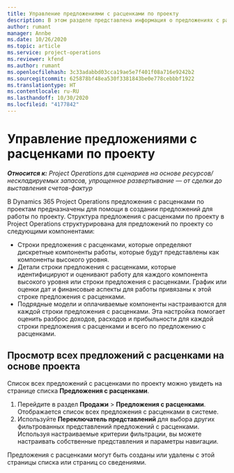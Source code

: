 ```yaml
---
title: Управление предложениями с расценками по проекту
description: В этом разделе представлена информация о предложениях с расценками по проекту.
author: rumant
manager: Annbe
ms.date: 10/26/2020
ms.topic: article
ms.service: project-operations
ms.reviewer: kfend
ms.author: rumant
ms.openlocfilehash: 3c33adabbd03cca19ae5e7f401f08a716e9242b2
ms.sourcegitcommit: 625878bf48ea530f3381843be0e778cebbbf1922
ms.translationtype: HT
ms.contentlocale: ru-RU
ms.lasthandoff: 10/30/2020
ms.locfileid: "4177842"
---
```

# <a name="manage-project-quotes"></a>Управление предложениями с расценками по проекту

_**Относится к:** Project Operations для сценариев на основе ресурсов/нескладируемых запасов, упрощенное развертывание — от сделки до выставления счетов-фактур_

В Dynamics 365 Project Operations предложения с расценками по проектам предназначены для помощи в создании предложений для работы по проекту. Структура предложения с расценками по проекту в Project Operations структурирована для предложений по проекту со следующими компонентами:

  - Строки предложения с расценками, которые определяют дискретные компоненты работы, которые будут представлены как компоненты высокого уровня.
  - Детали строки предложения с расценками, которые идентифицируют и оценивают работу для каждого компонента высокого уровня или строки предложения с расценками. График или оценки дат и финансовые аспекты для работы привязаны к этой строке предложения с расценками.
  - Подрядные модели и оплачиваемые компоненты настраиваются для каждой строки предложения с расценками. Эта настройка помогает оценить разброс доходов, расходов и прибыльности для каждой строки предложения с расценками и всего по предложению с расценками.

## <a name="view-all-project-based-quotes"></a>Просмотр всех предложений с расценками на основе проекта

Список всех предложений с расценками по проекту можно увидеть на странице списка **Предложения с расценками**. 

1. Перейдите в раздел **Продажи** > **Предложения с расценками**. Отображается список всех предложения с расценками в системе. 
2. Используйте **Переключатель представлений** для выбора других фильтрованных представлений предложений с расценками. Используя настраиваемые критерии фильтрации, вы можете настраивать собственные представления и параметры навигации.

Предложения с расценками могут быть созданы или удалены с этой страницы списка или страниц со сведениями.
